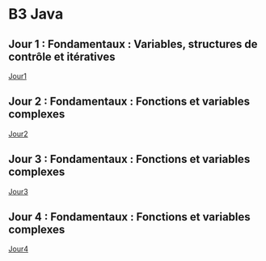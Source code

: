 # B3 Java

## Jour 1 : Fondamentaux : Variables, structures de contrôle et itératives

[Jour1](Jour1.md)

## Jour 2 : Fondamentaux : Fonctions et variables complexes

[Jour2](Jour2.md)

## Jour 3 : Fondamentaux : Fonctions et variables complexes

[Jour3](Jour3.md)

## Jour 4 : Fondamentaux : Fonctions et variables complexes

[Jour4](Jour4.md)





